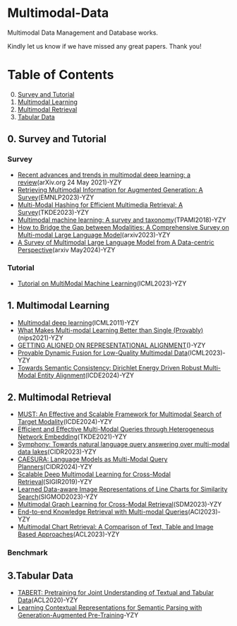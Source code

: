 # Multimodal-Data
Multimodal Data Management and Database works.

Kindly let us know if we have missed any great papers. Thank you!

Table of Contents
=================

0. [Survey and Tutorial](#0-survey-and-tutorial)
1. [Multimodal Learning](#1-multimodal-learning)
2. [Multimodal Retrieval](#2-multimodal-retrieval)
3. [Tabular Data](#3-tabular-data)




## 0. Survey and Tutorial

### Survey

* [Recent advances and trends in multimodal deep learning: a review](https://arxiv.org/pdf/2105.11087.pdf)(arXiv.org 24 May 2021)-YZY
* [Retrieving Multimodal Information for Augmented Generation: A Survey](https://arxiv.org/pdf/2303.10868.pdf)(EMNLP2023)-YZY
* [Multi-Modal Hashing for Efficient Multimedia Retrieval: A Survey](https://www.computer.org/csdl/journal/tk/2024/01/10144360/1NJh8b1uwKs)(TKDE2023)-YZY
* [Multimodal machine learning: A survey and taxonomy](https://arxiv.org/pdf/1705.09406.pdf)(TPAMI2018)-YZY
* [How to Bridge the Gap between Modalities: A Comprehensive Survey on Multi-modal Large Language Model](https://arxiv.org/pdf/2311.07594.pdf)(arxiv2023)-YZY
* [A Survey of Multimodal Large Language Model from A Data-centric Perspective](https://arxiv.org/pdf/2405.16640)(arxiv May2024)-YZY


### Tutorial
* [Tutorial on MultiModal Machine Learning](https://cmu-multicomp-lab.github.io/mmml-tutorial/icml2023/)(ICML2023)-YZY

## 1. Multimodal Learning
   
* [Multimodal deep learning](https://arxiv.org/pdf/2301.04856.pdf)(ICML2011)-YZY
* [What Makes Multi-modal Learning Better than Single (Provably)](https://proceedings.neurips.cc/paper/2021/file/5aa3405a3f865c10f420a4a7b55cbff3-Paper.pdf)(nips2021)-YZY
* [GETTING ALIGNED ON REPRESENTATIONAL ALIGNMENT](https://arxiv.org/pdf/2310.13018.pdf)()-YZY
* [Provable Dynamic Fusion for Low-Quality Multimodal Data](https://proceedings.mlr.press/v202/zhang23ar/zhang23ar.pdf)(ICML2023)-YZY
* [Towards Semantic Consistency: Dirichlet Energy Driven Robust Multi-Modal Entity Alignment](https://epubs.siam.org/doi/pdf/10.1137/1.9781611977653.ch17)(ICDE2024)-YZY
  


## 2. Multimodal Retrieval 
* [MUST: An Effective and Scalable Framework for Multimodal Search of Target Modality](https://arxiv.org/pdf/2312.06397.pdf)(ICDE2024)-YZY
* [Efficient and Effective Multi-Modal Queries through Heterogeneous Network Embedding](https://ieeexplore.ieee.org/abstract/document/9328543)(TKDE2021)-YZY
* [Symphony: Towards natural language query answering over multi-modal data lakes](https://www.cidrdb.org/cidr2023/papers/p51-chen.pdf)(CIDR2023)-YZY
* [CAESURA: Language Models as Multi-Modal Query Planners](https://arxiv.org/pdf/2308.03424.pdf)(CIDR2024)-YZY
* [Scalable Deep Multimodal Learning for Cross-Modal Retrieval](https://dl.acm.org/doi/10.1145/3331184.3331213)(SIGIR2019)-YZY
* [Learned Data-aware Image Representations of Line Charts for Similarity Search](https://dl.acm.org/doi/pdf/10.1145/3588942)(SIGMOD2023)-YZY
* [Multimodal Graph Learning for Cross-Modal Retrieval](https://epubs.siam.org/doi/pdf/10.1137/1.9781611977653.ch17)(SDM2023)-YZY
* [End-to-end Knowledge Retrieval with Multi-modal Queries](https://aclanthology.org/2023.acl-long.478.pdf)(ACl2023)-YZY
* [Multimodal Chart Retrieval: A Comparison of Text, Table and Image Based Approaches](https://openreview.net/pdf?id=asB4B-9zHlo)(ACL2023)-YZY

### Benchmark


## 3.Tabular Data
* [TABERT: Pretraining for Joint Understanding of Textual and Tabular Data](https://arxiv.org/pdf/2005.08314)(ACL2020)-YZY
* [Learning Contextual Representations for Semantic Parsing with Generation-Augmented Pre-Training](https://openreview.net/pdf?id=asB4B-9zHlo)-YZY
